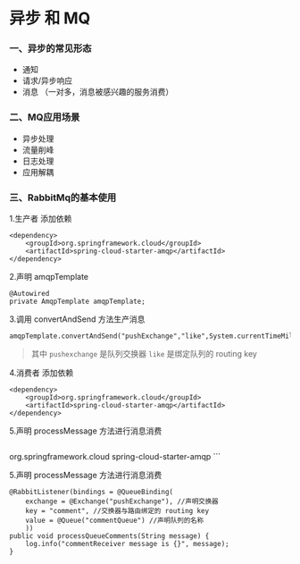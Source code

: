# 异步 和 MQ
### 一、异步的常见形态

- 通知
- 请求/异步响应
- 消息 （一对多，消息被感兴趣的服务消费）

### 二、MQ应用场景
- 异步处理
- 流量削峰
- 日志处理
- 应用解耦

### 三、RabbitMq的基本使用
1.生产者 添加依赖

```
<dependency>
	<groupId>org.springframework.cloud</groupId>
	<artifactId>spring-cloud-starter-amqp</artifactId>
</dependency>
```
2.声明 amqpTemplate 

```
@Autowired
private AmqpTemplate amqpTemplate;
```
3.调用 convertAndSend 方法生产消息

```
amqpTemplate.convertAndSend("pushExchange","like",System.currentTimeMillis()+":like");

```
> 其中 `pushexchange` 是队列交换器 `like` 是绑定队列的 routing key


4.消费者 添加依赖

```
<dependency>
	<groupId>org.springframework.cloud</groupId>
	<artifactId>spring-cloud-starter-amqp</artifactId>
</dependency>
```

5.声明 processMessage 方法进行消息消费

```
```
<dependency>
	<groupId>org.springframework.cloud</groupId>
	<artifactId>spring-cloud-starter-amqp</artifactId>
</dependency>
```

5.声明 processMessage 方法进行消息消费

```
@RabbitListener(bindings = @QueueBinding(
	exchange = @Exchange("pushExchange"), //声明交换器
	key = "comment", //交换器与路由绑定的 routing key
	value = @Queue("commentQueue") //声明队列的名称
    ))
public void processQueueComments(String message) {
	log.info("commentReceiver message is {}", message);
}
```
